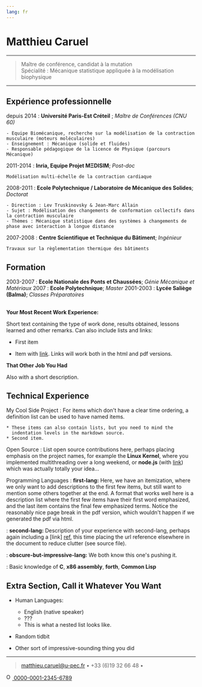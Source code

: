 ```yaml
---
lang: fr
---
```


Matthieu Caruel
============

----

> Maître de conférence, candidat à la mutation\
> Spécialité : Mécanique statistique appliquée à la modélisation biophysique

----

## Expérience professionnelle
<!-- --------- -->

depuis 2014
:   **Université Paris-Est Créteil** ; *Maître de Conférences (CNU 60)*

    - Equipe Biomécanique, recherche sur la modélisation de la contraction musculaire (moteurs moléculaires)
    - Enseignement : Mécanique (solide et fluides)
    - Responsable pédagogique de la licence de Physique (parcours Mécanique)

2011-2014
:   **Inria, Equipe Projet MΞDISIM**; *Post-doc*

    Modélisation multi-échelle de la contraction cardiaque

2008-2011
:   **Ecole Polytechnique / Laboratoire de Mécanique des Solides**; *Doctorat*

    - Direction : Lev Truskinovsky & Jean-Marc Allain
    - Sujet : Modélisation des changements de conformation collectifs dans la contraction musculaire
    - Thèmes : Mécanique statistique dans des systèmes à changements de phase avec interaction à longue distance

2007-2008
:   **Centre Scientifique et Technique du Bâtiment**; *Ingénieur*

    Travaux sur la règlementation thermique des bâtiments

## Formation

2003-2007
: **Ecole Nationale des Ponts et Chaussées**; *Génie Mécanique et Matériaux*
2007
: **Ecole Polytechnique**; *Master*
2001-2003
: **Lycée Saliège (Balma)**; *Classes Préparatoires*

## 

**Your Most Recent Work Experience:**

Short text containing the type of work done, results obtained,
lessons learned and other remarks. Can also include lists and
links:

* First item

* Item with [link](http://www.example.com). Links will work both in
  the html and pdf versions.

**That Other Job You Had**

Also with a short description.

Technical Experience
--------------------

My Cool Side Project
:   For items which don't have a clear time ordering, a definition
    list can be used to have named items.

    * These items can also contain lists, but you need to mind the
      indentation levels in the markdown source.
    * Second item.

Open Source
:   List open source contributions here, perhaps placing emphasis on
    the project names, for example the **Linux Kernel**, where you
    implemented multithreading over a long weekend, or **node.js**
    (with [link](http://nodejs.org)) which was actually totally
    your idea...

Programming Languages
:   **first-lang:** Here, we have an itemization, where we only want
    to add descriptions to the first few items, but still want to
    mention some others together at the end. A format that works well
    here is a description list where the first few items have their
    first word emphasized, and the last item contains the final few
    emphasized terms. Notice the reasonably nice page break in the pdf
    version, which wouldn't happen if we generated the pdf via html.

:   **second-lang:** Description of your experience with second-lang,
    perhaps again including a [link] [ref], this time placing the url
    reference elsewhere in the document to reduce clutter (see source
    file).

:   **obscure-but-impressive-lang:** We both know this one's pushing
    it.

:   Basic knowledge of **C**, **x86 assembly**, **forth**, **Common Lisp**

[ref]: https://github.com/githubuser/superlongprojectname

Extra Section, Call it Whatever You Want
----------------------------------------

* Human Languages:

  * English (native speaker)
  * ???
  * This is what a nested list looks like.

* Random tidbit

* Other sort of impressive-sounding thing you did

----

> <matthieu.caruel@u-pec.fr> • +33 (6)19 32 66 48 • <a href="https://orcid.org/0000-0001-5727-2427">
<img alt="ORCID logo" src="https://info.orcid.org/wp-content/uploads/2019/11/orcid_16x16.png" width="16" height="16" />
0000-0001-2345-6789
</a>
